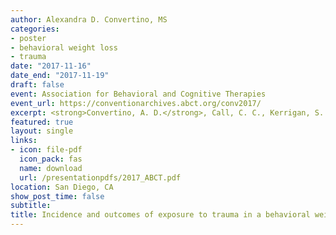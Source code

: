 ```yaml
---
author: Alexandra D. Convertino, MS
categories:
- poster
- behavioral weight loss
- trauma
date: "2017-11-16"
date_end: "2017-11-19"
draft: false
event: Association for Behavioral and Cognitive Therapies
event_url: https://conventionarchives.abct.org/conv2017/
excerpt: <strong>Convertino, A. D.</strong>, Call, C. C., Kerrigan, S. G., Butryn, M. L., & Forman, E. M. (2017, November 16-19). <em>Incidence and outcomes of exposure to trauma in a behavioral weight loss sample</em> [Poster presentation]. Association for Behavioral and Cognitive Therapies 51st Annual Convention, San Diego, CA, United States.
featured: true
layout: single
links:
- icon: file-pdf
  icon_pack: fas
  name: download
  url: /presentationpdfs/2017_ABCT.pdf
location: San Diego, CA
show_post_time: false
subtitle: 
title: Incidence and outcomes of exposure to trauma in a behavioral weight loss sample
---
```



